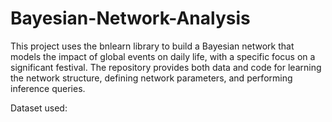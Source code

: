 # Bayesian-Network-Analysis
This project uses the bnlearn library to build a Bayesian network that models the impact of global events on daily life, with a specific focus on a significant festival. The repository provides both data and code for learning the network structure, defining network parameters, and performing inference queries.

Dataset used:



